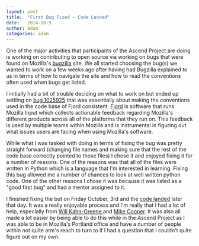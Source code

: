 ```yaml
---
layout: post
title:  "First Bug Fixed - Code Landed"
date:   2014-10-9
author: Adam
categories: adam
---
```


One of the major activities that participants of the Ascend Project are doing is working on contributing to open source via working on bugs that were found on Mozilla's <a href="https://bugzilla.mozilla.org/">bugzilla</a> site. We all started choosing the bug(s) we wanted to work on a few weeks ago after having had Bugzilla explained to us in terms of how to navigate the site and how to read the conventions often used when bugs get listed.

I initially had a bit of trouble deciding on what to work on but ended up settling on <a href="https://bugzilla.mozilla.org/show_bug.cgi?id=1025925">bug 1025925</a> that was essentially about making the conventions used in the code base of Fjord consistent. <a href="http://fjord.readthedocs.org/">Fjord</a> is software that runs Mozilla Input which collects actionable feedback regarding Mozilla's different products across all of the platforms that they run on. This feedback is used by multiple teams within Mozilla and is instrumental in figuring out what issues users are facing when using Mozilla's software.

While what I was tasked with doing in terms of fixing the bug was pretty straight forward (changing file names and making sure that the rest of the code base correctly pointed to those files) I chose it and enjoyed fixing it for a number of reasons. One of the reasons was that all of the files were written in Python which is a language that I'm interested in learning. Fixing this bug allowed me a number of chances to look at well written python code. One of the other reasons I chose it was because it was listed as a "good first bug" and had a mentor assigned to it.

I finished fixing the but on Friday October, 3rd and the <a href="https://github.com/mozilla/fjord/pull/355">code landed</a> later that day. It was a really enjoyable process and I'm really that I had a lot of help, especially from <a href="http://bluesock.org/~willg/">Will Kahn-Greene </a>and <a href="https://twitter.com/mythmon">Mike Cooper</a>. It was also all made a lot easier by being able to do this while in the Ascend Project as I was able to be in Mozilla's Portland office and have a number of people within not quite arm's reach to turn to if I had a question that I couldn't quite figure out on my own.